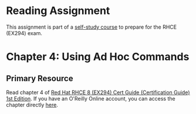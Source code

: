 # Reading Assignment
This assignment is part of a [self-study course](../README.md) to prepare for the RHCE (EX294) exam.
# Chapter 4: Using Ad Hoc Commands

## Primary Resource
Read chapter 4 of [Red Hat RHCE 8 (EX294) Cert Guide (Certification Guide) 1st Edition](https://www.amazon.com/RHCE-EX294-Cert-Guide-Certification/dp/0136872433).  If you have an O'Reilly Online account, you can access the chapter directly [here](https://learning.oreilly.com/library/view/Red+Hat+RHCE+8+(EX294)+Cert+Guide/9780136872481/ch04.html#ch04).
